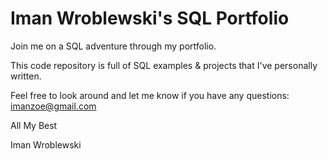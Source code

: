 # Iman Wroblewski's SQL Portfolio
 
Join me on a SQL adventure through my portfolio. 

This code repository is full of SQL examples & projects that I've personally written. 

Feel free to look around and let me know if you have any questions: imanzoe@gmail.com

All My Best

Iman Wroblewski
